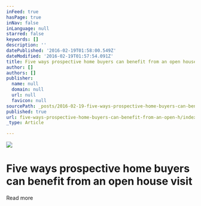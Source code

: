 ```yaml
---
inFeed: true
hasPage: true
inNav: false
inLanguage: null
starred: false
keywords: []
description: ''
datePublished: '2016-02-19T01:58:00.549Z'
dateModified: '2016-02-19T01:57:54.091Z'
title: Five ways prospective home buyers can benefit from an open house visit
author: []
authors: []
publisher:
  name: null
  domain: null
  url: null
  favicon: null
sourcePath: _posts/2016-02-19-five-ways-prospective-home-buyers-can-benefit-from-an-open-h.md
published: true
url: five-ways-prospective-home-buyers-can-benefit-from-an-open-h/index.html
_type: Article

---
```

![](https://the-grid-user-content.s3-us-west-2.amazonaws.com/83477678-fa18-471b-8415-a411f964f16c.JPG)

# Five ways prospective home buyers can benefit from an open house visit

Read more